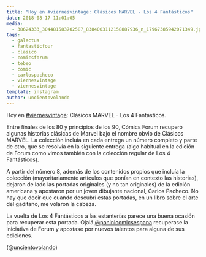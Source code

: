 ```yaml
---
title: "Hoy en #viernesvintage: Clásicos MARVEL - Los 4 Fantásticos"
date: 2018-08-17 11:01:05
media: 
  - 38624333_304481583702587_8384003112158887936_n_17967385942071349.jpg
tags: 
  - galactus
  - fantasticfour
  - clasico
  - comicsforum
  - tebeo
  - comic
  - carlospacheco
  - viernesvintage
  - viernesvintage
template: instagram
author: uncientovolando
---
```


Hoy en [#viernesvintage](/tags/viernesvintage): Clásicos MARVEL - Los 4 Fantásticos.


Entre finales de los 80 y principios de los 90, Cómics Forum recuperó algunas historias clásicas de Marvel bajo el nombre obvio de Clásicos MARVEL. La colección incluía en cada entrega un número completo y parte de otro, que se resolvía en la siguiente entrega (algo habitual en la edición de Forum como vimos también con la colección regular de Los 4 Fantásticos).


A partir del número 8, además de los contenidos propios que incluía la colección (mayoritariamente artículos que ponían en contexto las historias), dejaron de lado las portadas originales (y no tan originales) de la edición americana y apostaron por un joven dibujante nacional, Carlos Pacheco. No hay que decir que cuando descubrí estas portadas, en un libro sobre el arte del gaditano, me volaron la cabeza.


La vuelta de Los 4 Fantásticos a las estanterías parece una buena ocasión para recuperar esta portada. Ojalá [@paninicomicsespana](https://instagram.com/paninicomicsespana) recuperase la iniciativa de Forum y apostase por nuevos talentos para alguna de sus ediciones.


([@uncientovolando](https://instagram.com/uncientovolando))







